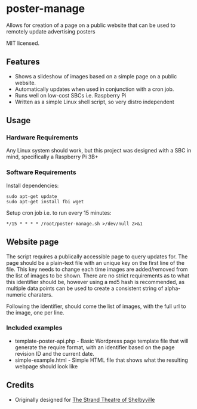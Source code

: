 # poster-manage
Allows for creation of a page on a public website that can be used to remotely update advertising posters

MIT licensed.

## Features

* Shows a slideshow of images based on a simple page on a public website.
* Automatically updates when used in conjunction with a cron job.
* Runs well on low-cost SBCs i.e. Raspberry Pi
* Written as a simple Linux shell script, so very distro independent

## Usage

### Hardware Requirements

Any Linux system should work, but this project was designed with a SBC in mind, specifically a Raspberry Pi 3B+

### Software Requirements

Install dependencies:

```
sudo apt-get update
sudo apt-get install fbi wget
```

Setup cron job i.e. to run every 15 minutes:

```
*/15 * * * * /root/poster-manage.sh >/dev/null 2>&1
```

## Website page

The script requires a publically accessible page to query updates for.  The page should be a plain-text file with an 
unique key on the first line of the file.  This key needs to change each time images are added/removed from the list 
of images to be shown.  There are no strict requirements as to what this identifier should be, however using a md5
hash is recommended, as multiple data points can be used to create a consistent string of alpha-numeric charaters.

Following the identifier, should come the list of images, with the full url to the image, one per line.

### Included examples

* template-poster-api.php - Basic Wordpress page template file that will generate the require format, with an identifier 
based on the page revision ID and the current date.
* simple-example.html - Simple HTML file that shows what the resulting webpage should look like

## Credits
* Originally designed for [The Strand Theatre of Shelbyville](http://strandpac.org)